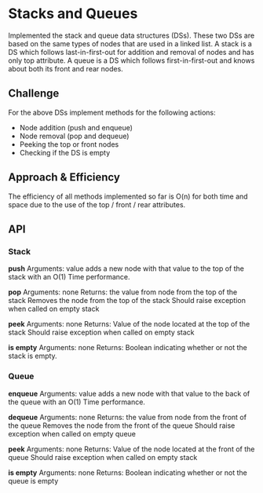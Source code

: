# Stacks and Queues

Implemented the stack and queue data structures (DSs). These two DSs are based on the same types of nodes that are used in
a linked list. A stack is a DS which follows last-in-first-out for addition and removal of nodes and has only top attribute. A queue is a DS which follows first-in-first-out and knows about both its front and rear nodes.

## Challenge

For the above DSs implement methods for the following actions:

- Node addition (push and enqueue)
- Node removal (pop and dequeue)
- Peeking the top or front nodes
- Checking if the DS is empty

## Approach & Efficiency

The efficiency of all methods implemented so far is O(n) for both time and space due to the use of the top / front / rear attributes.

## API

### Stack

**push**
Arguments: value
adds a new node with that value to the top of the stack with an O(1) Time performance.

**pop**
Arguments: none
Returns: the value from node from the top of the stack
Removes the node from the top of the stack
Should raise exception when called on empty stack

**peek**
Arguments: none
Returns: Value of the node located at the top of the stack
Should raise exception when called on empty stack

**is empty**
Arguments: none
Returns: Boolean indicating whether or not the stack is empty.

### Queue

**enqueue**
Arguments: value
adds a new node with that value to the back of the queue with an O(1) Time performance.

**dequeue**
Arguments: none
Returns: the value from node from the front of the queue
Removes the node from the front of the queue
Should raise exception when called on empty queue

**peek**
Arguments: none
Returns: Value of the node located at the front of the queue
Should raise exception when called on empty stack

**is empty**
Arguments: none
Returns: Boolean indicating whether or not the queue is empty
